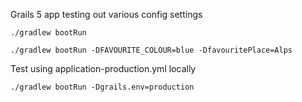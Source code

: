 Grails 5 app testing out various config settings

`./gradlew bootRun`

`./gradlew bootRun -DFAVOURITE_COLOUR=blue -DfavouritePlace=Alps`

Test using application-production.yml locally

`./gradlew bootRun -Dgrails.env=production`